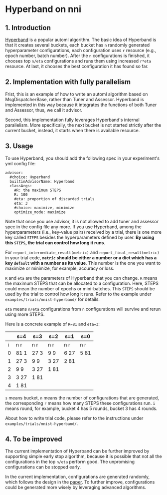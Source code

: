 Hyperband on nni
===

## 1. Introduction
[Hyperband][1] is a popular automl algorithm. The basic idea of Hyperband is that it creates several buckets, each bucket has `n` randomly generated hyperparameter configurations, each configuration uses `r` resource (e.g., epoch number, batch number). After the `n` configurations is finished, it chooses top `n/eta` configurations and runs them using increased `r*eta` resource. At last, it chooses the best configuration it has found so far.

## 2. Implementation with fully parallelism
Frist, this is an example of how to write an automl algorithm based on MsgDispatcherBase, rather than Tuner and Assessor. Hyperband is implemented in this way because it integrates the functions of both Tuner and Assessor, thus, we call it advisor.

Second, this implementation fully leverages Hyperband's internal parallelism. More specifically, the next bucket is not started strictly after the current bucket, instead, it starts when there is available resource.

## 3. Usage
To use Hyperband, you should add the following spec in your experiment's yml config file:

```
advisor:
  #choice: Hyperband
  builtinAdvisorName: Hyperband
  classArgs:
    #R: the maximum STEPS
    R: 100
    #eta: proportion of discarded trials
    eta: 3
    #choice: maximize, minimize
    optimize_mode: maximize
```

Note that once you use advisor, it is not allowed to add tuner and assessor spec in the config file any more.
If you use Hyperband, among the hyperparameters (i.e., key-value pairs) received by a trial, there is one more key called `STEPS` besides the hyperparameters defined by user. **By using this `STEPS`, the trial can control how long it runs**.

For `report_intermediate_result(metric)` and `report_final_result(metric)` in your trial code, **`metric` should be either a number or a dict which has a key `default` with a number as its value**. This number is the one you want to maximize or minimize, for example, accuracy or loss.

`R` and `eta` are the parameters of Hyperband that you can change. `R` means the maximum STEPS that can be allocated to a configuration. Here, STEPS could mean the number of epochs or mini-batches. This `STEPS` should be used by the trial to control how long it runs. Refer to the example under `examples/trials/mnist-hyperband/` for details.

`eta` means `n/eta` configurations from `n` configurations will survive and rerun using more STEPS.

Here is a concrete example of `R=81` and `eta=3`:

|  | s=4 | s=3 | s=2 | s=1 | s=0 |
|------|-----|-----|-----|-----|-----|
|i     | n r | n r | n r | n r | n r |
|0     |81 1 |27 3 |9 9  |6 27 |5 81 |
|1     |27 3 |9 9  |3 27 |2 81 |     |
|2     |9 9  |3 27 |1 81 |     |     |
|3     |3 27 |1 81 |     |     |     |
|4     |1 81 |     |     |     |     |

`s` means bucket, `n` means the number of configurations that are generated, the corresponding `r` means how many STEPS these configurations run. `i` means round, for example, bucket 4 has 5 rounds, bucket 3 has 4 rounds.

About how to write trial code, please refer to the instructions under `examples/trials/mnist-hyperband/`.

## 4. To be improved
The current implementation of Hyperband can be further improved by supporting simple early stop algorithm, because it is possible that not all the configurations in the top `n/eta` perform good. The unpromising configurations can be stopped early.

In the current implementation, configurations are generated randomly, which follows the design in the [paper][1]. To further improve, configurations could be generated more wisely by leveraging advanced algorithms.

[1]: https://arxiv.org/pdf/1603.06560.pdf
